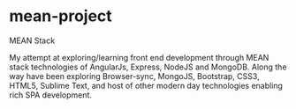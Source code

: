 # mean-project
MEAN Stack

My attempt at exploring/learning front end development through MEAN stack technologies of AngularJs, Express, NodeJS and MongoDB. Along the way have been exploring Browser-sync, MongoJS, Bootstrap, CSS3, HTML5, Sublime Text, and host of other modern day technologies enabling rich SPA development.
